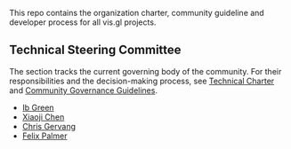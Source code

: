 This repo contains the organization charter, community guideline and developer process for all vis.gl projects.


## Technical Steering Committee

The section tracks the current governing body of the community. For their responsibilities and the decision-making process, see [Technical Charter](/CHARTER.md) and [Community Governance Guidelines](/GOVERNANCE.md).

- [Ib Green](https://github.com/ibgreen)
- [Xiaoji Chen](https://github.com/Pessimistress)
- [Chris Gervang](https://github.com/chrisgervang)
- [Felix Palmer](https://github.com/felixpalmer)
